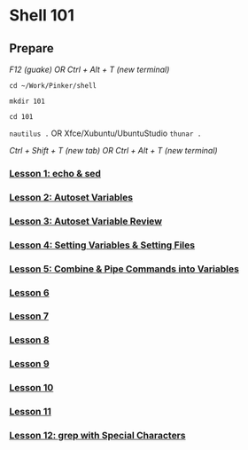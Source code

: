 # Shell 101

## Prepare

*F12 (guake) OR Ctrl + Alt + T (new terminal)*

`cd ~/Work/Pinker/shell`

`mkdir 101`

`cd 101`

`nautilus .` OR Xfce/Xubuntu/UbuntuStudio `thunar .`

*Ctrl + Shift + T (new tab) OR Ctrl + Alt + T (new terminal)*

### [Lesson 1: echo & sed](https://github.com/inkVerb/pinker/blob/master/101-shell/Lesson-01.md)

### [Lesson 2: Autoset Variables](https://github.com/inkVerb/pinker/blob/master/101-shell/Lesson-02.md)

### [Lesson 3: Autoset Variable Review](https://github.com/inkVerb/pinker/blob/master/101-shell/Lesson-03.md)

### [Lesson 4: Setting Variables & Setting Files](https://github.com/inkVerb/pinker/blob/master/101-shell/Lesson-04.md)

### [Lesson 5: Combine & Pipe Commands into Variables](https://github.com/inkVerb/pinker/blob/master/101-shell/Lesson-05.md)

### [Lesson 6](https://github.com/inkVerb/pinker/blob/master/101-shell/Lesson-06.md)

### [Lesson 7](https://github.com/inkVerb/pinker/blob/master/101-shell/Lesson-07.md)

### [Lesson 8](https://github.com/inkVerb/pinker/blob/master/101-shell/Lesson-08.md)

### [Lesson 9](https://github.com/inkVerb/pinker/blob/master/101-shell/Lesson-09.md)

### [Lesson 10](https://github.com/inkVerb/pinker/blob/master/101-shell/Lesson-10.md)

### [Lesson 11](https://github.com/inkVerb/pinker/blob/master/101-shell/Lesson-11.md)

### [Lesson 12: grep with Special Characters](https://github.com/inkVerb/pinker/blob/master/101-shell/Lesson-12.md)
